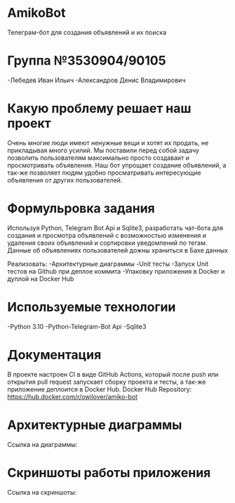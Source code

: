 # AmikoBot
Телеграм-бот для создания объявлений и их поиска

# Группа №3530904/90105
 -Лебедев Иван Ильич
 -Александров Денис Владимирович

# Какую проблему решает наш проект
Очень многие люди имеют ненужные вещи и хотят их продать, не прикладывая много усилий. Мы поставили перед собой задачу позволить пользователям максимально просто создаваит и просмотривать объявления.
Наш бот упрощает создание объявлений, а так-же позволяет людям удобно просматривать интересующие объявления от других пользователей.

# Формульровка задания
Используя Python, Telegram Bot Api и Sqlite3, разработать чат-бота для создания и просмотра объявлений с возможностью изменения и удаления своих объявлений и сортировки уведомлений по тегам.
Данные об объявлениях пользователей дожны храниться в Бахе данных

Реализовать:
 -Архитектурные диаграммы
 -Unit тесты
 -Запуск Unit тестов на Github при деплое коммита
 -Упаковку приложения в Docker и дуплой на Docker Hub
# Используемые технологии
 -Python 3.10
 -Python-Telegram-Bot Api
 -Sqlite3

# Документация
 В проекте настроен CI в виде GitHub Actions, который после push или открытия pull request запускает сборку проекта и тесты, а так-же приложение деплоится в Docker Hub.
 Docker Hub Repository: https://hub.docker.com/r/owilover/amiko-bot

# Архитектурные диаграммы

 Ссылка на диаграммы:

# Скриншоты работы приложения
 Ссылка на скриншоты:
